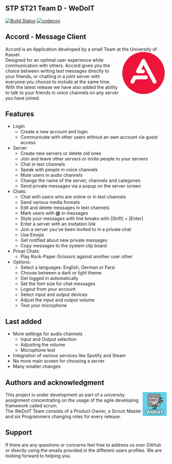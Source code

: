 ## STP ST21 Team D - WeDoIT

[![Build Status](https://www.travis-ci.com/sekassel/STPST21TeamD.svg?token=iv8L4W51ZozK2puhSbJk&branch=master)](https://www.travis-ci.com/sekassel/STPST21TeamD)
[![codecov](https://codecov.io/gh/sekassel/STPST21TeamD/branch/master/graph/badge.svg?token=Y6F8AP879T)](https://codecov.io/gh/sekassel/STPST21TeamD/branch/master)

## Accord - Message Client

Accord is an Application developed by a small Team at the University of Kassel.
<img src="src/main/resources/de/uniks/stp/wedoit/accord/client/view/images/LogoAccord.png" width="150" align="right">
<br/>
Designed for an optimal user experience while communication with others. Accord gives you the choice between writing
text messages directly to your friends, or chatting in a joint server with everyone you choose to include at the same
time. With the latest release we have also added the ability to talk to your friends in voice channels on any server you
have joined.

## Features

- Login
    - Create a new account and login
    - Communicate with other users without an own account via guest access
- Server
    - Create new servers or delete old ones
    - Join and leave other servers or invite people to your servers
    - Chat in text channels
    - Speak with people in voice channels
    - Mute users in audio channels
    - Change the name of the server, channels and categories
    - Send private messages via a popup on the server screen
- Chats:
    - Chat with users who are online or in text channels
    - Send various media formats
    - Edit and delete messages in text channels
    - Mark users with **@** in messages
    - Style your messages with line breaks with [Shift] + [Enter]
    - Enter a server with an invitation link
    - Join a server you've been invited to in a private chat
    - Use Emojis
    - Get notified about new private messages
    - Copy messages to the system clip board
- Privat Chats:
    - Play Rock-Paper-Scissors against another user other
- Options:
    - Select a languages: English, German or Farsi
    - Choose between a dark or light theme
    - Get logged in automatically
    - Set the font size for chat messages
    - Logout from your account
    - Select input and output devices
    - Adjust the input and output volume
    - Test your microphone

## Last added

- More settings for audio channels
    - Input and Output selection
    - Adjusting the volume
    - Microphone test
- Integration of various services like Spotify and Steam
- No more main screen for choosing a server
- Many smaller changes

## Authors and acknowledgment

<img src="src/main/resources/de/uniks/stp/wedoit/accord/client/view/images/WeDoIT.png" width="75" align="right"/>
This project is under development as part of a university assignment concentrating on the usage of the agile 
developing framework called scrum.
<br/>
The WeDoIT Team consists of a Product Owner, a Scrum Master and six Programmers changing roles for every release.

## Support

If there are any questions or concerns feel free to address us over GitHub or directly using the emails provided in the
different users profiles. We are looking forward to helping you.